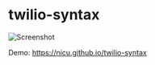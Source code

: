# twilio-syntax

![Screenshot](https://github.com/nicu/twilio-syntax/assets/56295/83703f1b-5e05-4751-ac97-859a8bcfd45c)

Demo: https://nicu.github.io/twilio-syntax

